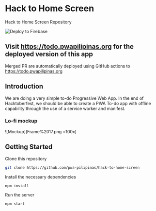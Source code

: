 # Hack to Home Screen
Hack to Home Screen Repository

![Deploy to Firebase](https://github.com/pwa-pilipinas/hack-to-home-screen/workflows/Deploy%20to%20Firebase/badge.svg)

## Visit https://todo.pwapilipinas.org for the deployed version of this app
Merged PR are automatically deployed using GitHub actions to https://todo.pwapilipinas.org

## Introduction
We are doing a very simple to-do Progressive Web App. In the end of Hacktoberfest, we should be able to create a PWA To-do app with offline capability through the use of a service worker and manifest.

### Lo-fi mockup
![Mockup](Frame%2017.png =100x)

## Getting Started

Clone this repository
```bash
git clone https://github.com/pwa-pilipinas/hack-to-home-screen
```

Install the necessary dependencies
```bash
npm install
```

Run the server
```
npm start
```
